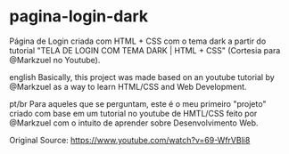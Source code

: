 # pagina-login-dark
Página de Login criada com HTML + CSS com o tema dark a partir do tutorial "TELA DE LOGIN COM TEMA DARK | HTML + CSS" (Cortesia para @Markzuel no Youtube).

english
Basically, this project was made based on an youtube tutorial by @Markzuel as a way to learn HTML/CSS and Web Development.

pt/br
Para aqueles que se perguntam, este é o meu primeiro "projeto" criado com base em um tutorial no youtube de HMTL/CSS feito por @Markzuel com o intuito de aprender sobre Desenvolvimento Web.

Original Source: 
https://www.youtube.com/watch?v=69-WfrVBli8
